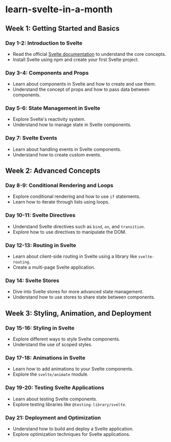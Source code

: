 # learn-svelte-in-a-month

## Week 1: Getting Started and Basics

### Day 1-2: Introduction to Svelte
- Read the official [Svelte documentation](https://svelte.dev/docs) to understand the core concepts.
- Install Svelte using npm and create your first Svelte project.

### Day 3-4: Components and Props
- Learn about components in Svelte and how to create and use them.
- Understand the concept of props and how to pass data between components.

### Day 5-6: State Management in Svelte
- Explore Svelte's reactivity system.
- Understand how to manage state in Svelte components.

### Day 7: Svelte Events
- Learn about handling events in Svelte components.
- Understand how to create custom events.

## Week 2: Advanced Concepts

### Day 8-9: Conditional Rendering and Loops
- Explore conditional rendering and how to use `if` statements.
- Learn how to iterate through lists using loops.

### Day 10-11: Svelte Directives
- Understand Svelte directives such as `bind`, `on`, and `transition`.
- Explore how to use directives to manipulate the DOM.

### Day 12-13: Routing in Svelte
- Learn about client-side routing in Svelte using a library like `svelte-routing`.
- Create a multi-page Svelte application.

### Day 14: Svelte Stores
- Dive into Svelte stores for more advanced state management.
- Understand how to use stores to share state between components.

## Week 3: Styling, Animation, and Deployment

### Day 15-16: Styling in Svelte
- Explore different ways to style Svelte components.
- Understand the use of scoped styles.

### Day 17-18: Animations in Svelte
- Learn how to add animations to your Svelte components.
- Explore the `svelte/animate` module.

### Day 19-20: Testing Svelte Applications
- Learn about testing Svelte components.
- Explore testing libraries like `@testing-library/svelte`.

### Day 21: Deployment and Optimization
- Understand how to build and deploy a Svelte application.
- Explore optimization techniques for Svelte applications.
